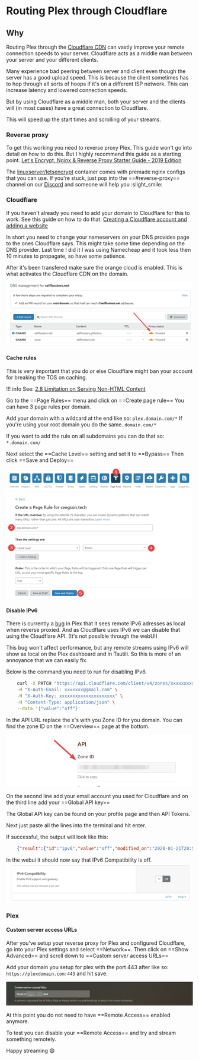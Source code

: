 # Routing Plex through Cloudflare

## Why

Routing Plex through the [Cloudflare CDN](https://www.cloudflare.com/learning/cdn/what-is-a-cdn/) can vastly improve your remote connection speeds to your server. Cloudflare acts as a middle man between your server and your different clients.

Many experience bad peering between server and client even though the server has a good upload speed. This is because the client sometimes has to hop through all sorts of hoops if it's on a different ISP network. This can increase latency and lowered connection speeds.

But by using Cloudflare as a middle man, both your server and the clients will (in most cases) have a great connection to Cloudflare.

This will speed up the start times and scrolling of your streams.

### Reverse proxy

To get this working you need to reverse proxy Plex. This guide won't go into detail on how to do this. But I highly recommend this guide as a starting point. [Let's Encrypt, Nginx & Reverse Proxy Starter Guide - 2019 Edition](https://blog.linuxserver.io/2019/04/25/letsencrypt-nginx-starter-guide/)

The [linuxserver/letsencrypt](https://hub.docker.com/r/linuxserver/letsencrypt/) container comes with premade nginx configs that you can use.
If you're stuck, just pop into the ==#reverse-proxy== channel on our [Discord](https://selfhosters.net/unraid) and someone will help you :slight_smile:

### Cloudflare

If you haven't already you need to add your domain to Cloudflare for this to work. See this guide on how to do that: [Creating a Cloudflare account and adding a website](https://support.cloudflare.com/hc/en-us/articles/201720164-Creating-a-Cloudflare-account-and-adding-a-website)

In short you need to change your nameservers on your DNS provides page to the ones Cloudflare says.
This might take some time depending on the DNS provider. Last time I did it I was using Namecheap and it took less then 10 minutes to propagate, so have some patience.

After it's been transfered make sure the orange cloud is enabled. This is what activates the Cloudflare CDN on the domain.

![cloud](cloudflare_cloud.png)

#### Cache rules

This is very important that you do or else Cloudflare might ban your account for breaking the TOS on caching.

!!! info
    See: [2.8 Limitation on Serving Non-HTML Content](https://www.cloudflare.com/terms/)

Go to the ==Page Rules== menu and click on ==Create page rule==
You can have 3 page rules per domain.

Add your domain with a wildcard at the end like so: `plex.domain.com/*` If you're using your root domain you do the same. `domain.com/*`

If you want to add the rule on all subdomains you can do that so: `*.domain.com/`

Next select the ==Cache Level== setting and set it to ==Bypass==
Then click ==Save and Deploy==

![Page Rules](page_rules.png)

#### Disable IPv6

There is currently a [bug](https://forums.plex.tv/t/plex-api-sessions-status-not-honoring-x-forwarded-for-x-real-ip-with-ipv6-clients/175705) in Plex that it sees remote IPv6 adresses as local when reverse proxied. And as Cloudflare uses IPv6 we can disable that using the Cloudflare API. (It's not possible through the webUI)

This bug won't affect performance, but any remote streams using IPv6 will show as local on the Plex dashboard and in Tautili. So this is more of an annoyance that we can easily fix.

Below is the command you need to run for disabling IPv6.

```bash
    curl -X PATCH "https://api.cloudflare.com/client/v4/zones/xxxxxxxxxxxxxxxxx/settings/ipv6" \
    -H "X-Auth-Email: xxxxxxx@gmail.com" \
    -H "X-Auth-Key: xxxxxxxxxxxxxxxxxxxxx" \
    -H "Content-Type: application/json" \
    --data '{"value":"off"}'
```

In the API URL replace the x's with you Zone ID for you domain. You can find the zone ID on the ==Overview== page at the bottom.

![zone](zone_id.png)

On the second line add your email account you used for Cloudflare and on the third line add your ==Global API key==

The Global API key can be found on your profile page and then API Tokens.

Next just paste all the lines into the terminal and hit enter.

If successful, the output will look like this:

```json
    {"result":{"id":"ipv6","value":"off","modified_on":"2020-01-21T20:52:11.121560Z","editable":true},"success":true,"errors":[],"messages":[]}
```

In the webui it should now say that IPv6 Compatibility is off.
![ipv6](ipv6.png)

### Plex

#### Custom server access URLs

After you've setup your reverse proxy for Plex and configured Cloudflare, go into your Plex settings and select ==Network==.
Then click on ==Show Advanced== and scroll down to ==Custom server access URLs==

Add your domain you setup for plex with the port 443 after like so: `https://plexdomain.com:443` and hit save.

![domain](custom_url.png)

At this point you do not need to have ==Remote Access== enabled anymore.

To test you can disable your ==Remote Access== and try and stream something remotely.

Happy streaming :smile:
